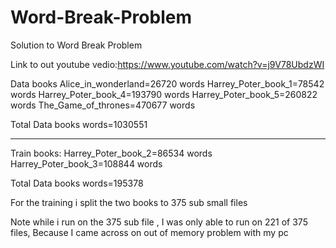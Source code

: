 # Word-Break-Problem
Solution to Word Break Problem


Link to out youtube vedio:https://www.youtube.com/watch?v=j9V78UbdzWI

Data books
Alice_in_wonderland=26720 words 
Harrey_Poter_book_1=78542 words
Harrey_Poter_book_4=193790 words
Harrey_Poter_book_5=260822 words
The_Game_of_thrones=470677 words

Total Data books words=1030551

-----------------------------------
Train books:
Harrey_Poter_book_2=86534 words
Harrey_Poter_book_3=108844 words

Total Data books words=195378

For the training i split the two books to 375 sub small files 

Note
while i run on the 375 sub file ,
I was only able to run on 221 of 375 files, Because I came across on out of memory problem with my pc
